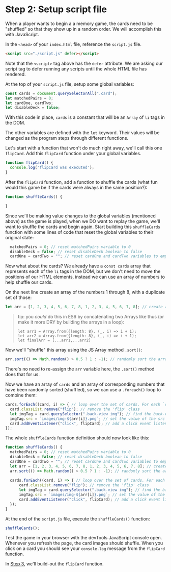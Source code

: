 # Step 2: Setup script file
When a player wants to begin a a memory game, the cards need to be "shuffled" so that they show up in a random order. We will accomplish this with JavaScript.

In the `<head>` of your `index.html` file, reference the `script.js` file.
```html
<script src="./script.js" defer></script>
```
Note that the `<script>` tag above has the `defer` attribute. We are asking our script tag to defer running any scripts until the whole HTML file has rendered.

At the top of your `script.js` file, setup some global variables:
```js
const cards = document.querySelectorAll(".card");
let matchedPairs = 0;
let cardOne, cardTwo;
let disableDeck = false;
```
With this code in place, `cards` is a constant that will be an `Array` of `li` tags in the DOM.

The other variables are defined with the `let` keyword. Their values will be changed as the program steps through different functions.

Let's start with a function that won't do much right away, we'll call this one `flipCard`.
Add this `flipCard` function under your global variables.
```js
function flipCard() {
  console.log('flipCard was executed');
}
```

After the `flipCard` function, add a function to shuffle the cards (what fun would this game be if the cards were always in the same position?):
```js
function shuffleCards() {

}
```
Since we'll be making value changes to the global variables (mentioned above) as the game is played, when we DO want to replay the game, we'll want to shuffle the cards and begin again. Start building this `shuffleCards` function with some lines of code that reset the global variables to their original state:
```js
  matchedPairs = 0; // reset matchedPairs variable to 0
  disableDeck = false; // reset disableDeck boolean to false
  cardOne = cardTwo = ""; // reset cardOne and cardTwo variables to empty string
```
Now what about the cards? We already have a `const cards` array that represents each of the `li` tags in the DOM, but we don't need to move the positions of our HTML elements, instead we can use an array of numbers to help shuffle our cards.

On the next line create an array of the numbers 1 through 8, with a duplicate set of those:
```js
let arr = [1, 2, 3, 4, 5, 6, 7, 8, 1, 2, 3, 4, 5, 6, 7, 8]; // create an array of the image numbers, 1-8, twice
```
> tip: you _could_ do this in ES6 by concatenating two Arrays like thus (or make it more DRY by building the arrays in a loop): 
> ```
> let arr1 = Array.from({length: 8}, (_, i) => i + 1);
> let arr2 = Array.from({length: 8}, (_, i) => i + 1);
> let finalArr = [...arr1,...arr2]
> ```

Now we'll "shuffle" this array using the JS Array method `.sort()`:
```js
arr.sort(() => Math.random() > 0.5 ? 1 : -1); // randomly sort the array
```
There's no need to re-assign the `arr` variable here, the `.sort()` method does that for us.

Now we have an array of `cards` and an array of corresponding numbers that have been randomly sorted (shuffled), so we can use a `.foreach()` loop to combine them:
```js
cards.forEach((card, i) => { // loop over the set of cards. For each `card`...
  card.classList.remove("flip"); // remove the 'flip' class
  let imgTag = card.querySelector(".back-view img"); // find the back-view image tag by querying all the childNodes of the current card element for the '.back-view img' CSS selector
  imgTag.src = `images/img-${arr[i]}.png`; // set the value of the src attribute on the current imgTag to a numbered filename based on our randomized array
  card.addEventListener("click", flipCard); // add a click event listener to the current card to execute a function `flipCard` when clicked
});
```

The whole `shuffleCards` function definition should now look like this:
```js
function shuffleCards() {
  matchedPairs = 0; // reset matchedPairs variable to 0
  disableDeck = false; // reset disableDeck boolean to false
  cardOne = cardTwo = ""; // reset cardOne and cardTwo variables to empty string
  let arr = [1, 2, 3, 4, 5, 6, 7, 8, 1, 2, 3, 4, 5, 6, 7, 8]; // create an array of the image numbers, 1-8, twice
  arr.sort(() => Math.random() > 0.5 ? 1 : -1); // randomly sort the array
  
  cards.forEach((card, i) => { // loop over the set of cards. For each card...
      card.classList.remove("flip"); // remove the 'flip' class
      let imgTag = card.querySelector(".back-view img"); // find the back-view image tag by querying all the childNodes of the current card element for the '.back-view img' CSS selector
      imgTag.src = `images/img-${arr[i]}.png`; // set the value of the src attribute on the current imgTag to a numbered filename based on our randomized array
      card.addEventListener("click", flipCard); // add a click event listener to the current card to execute a function `flipCard` when clicked
  });
}
```

At the end of the `script.js` file, execute the `shuffleCards()` function:
```js
shuffleCards();
```

Test the game in your browser with the devTools JavaScript console open. Whenever you refresh the page, the card images should shuffle. When you click on a card you should see your `console.log` message from the `flipCard` function.

In [Step 3](/step-3), we'll build-out the `flipCard` function.
